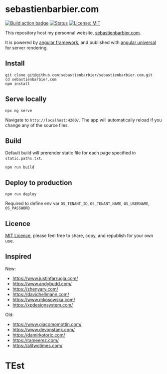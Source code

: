 # sebastienbarbier.com

[![Build action badge](https://github.com/sebastienbarbier/sebastienbarbier.com/actions/workflows/build.yml/badge.svg?branch=main)](https://github.com/sebastienbarbier/sebastienbarbier.com/actions/) [![Status](https://status.sebastienbarbier.com/badge.svg)](https://status.sebastienbarbier.com) [![License: MIT](https://img.shields.io/badge/License-MIT-green.svg)](https://github.com/sebastienbarbier/sebastienbarbier.com/blob/main/LICENCE)

This repository host my personnal website, [sebastienbarbier.com](https://sebastienbarbier.com).

It is powered by [angular framework](https://angular.io), and published with [angular universal](https://github.com/angular/universal) for server rendering.

## Install

```
git clone git@github.com:sebastienbarbier/sebastienbarbier.com.git
cd sebastienbarbier.com
npm install
```

## Serve locally

```
npx ng serve
```

Navigate to `http://localhost:4200/`. The app will automatically reload if you change any of the source files.

## Build

Default build will prerender static file for each page specified in `static.paths.txt`.

```
npm run build
```

## Deploy to production

```
npm run deploy
```

Required to define env var `OS_TENANT_ID`, `OS_TENANT_NAME`, `OS_USERNAME`, `OS_PASSWORD`

## Licence

[MIT Licence](https://opensource.org/licenses/MIT), please feel free to share, copy, and republish for your own use.

## Inspired

New:
- https://www.justinfarrugia.com/
- https://www.andybudd.com/
- https://zhenyary.com/
- https://davidhellmann.com/
- https://www.mkosowska.com/
- https://xpdesignsystem.com/

Old:
- https://www.giacomomottin.com/  
- https://www.devonstank.com/  
- https://damirkotoric.com/  
- https://rameerez.com/
- https://alitwotimes.com/

# TEst
